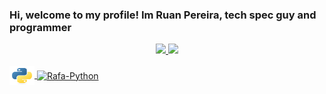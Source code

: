 ### Hi, welcome to my profile! Im Ruan Pereira, tech spec guy and programmer

<div align="center">
  <a href="https://github.com/ruanpereira">
  <img height="180em" src="https://github-readme-stats.vercel.app/api?username=ruanpereira&show_icons=true&theme=dracula&include_all_commits=true&count_private=true"/>
  <img height="180em" src="https://github-readme-stats.vercel.app/api/top-langs/?username=ruanpereira&layout=compact&langs_count=7&theme=dracula"/>
</div>

  <div style="display: inline_block"><br>
  <img align="center" alt="Rafa-Python" height="30" width="40" src="https://raw.githubusercontent.com/devicons/devicon/master/icons/python/python-original.svg">
  <img align="center" alt="Rafa-Python" height="30" width="40" src="https://cdn.jsdelivr.net/gh/devicons/devicon/icons/bash/bash-original.svg">


</div>
